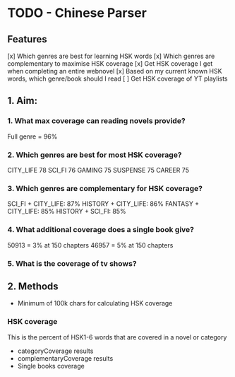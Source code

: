 # TODO - Chinese Parser

## Features
[x] Which genres are best for learning HSK words
[x] Which genres are complementary to maximise HSK coverage
[x] Get HSK coverage I get when completing an entire webnovel
[x] Based on my current known HSK words, which genre/book should I read
[ ] Get HSK coverage of YT playlists


## 1. Aim: 
### 1. What max coverage can reading novels provide?
Full genre = 96%

### 2. Which genres are best for most HSK coverage? 
CITY_LIFE	78
SCI_FI	76
GAMING	75
SUSPENSE	75
CAREER	75

### 3. Which genres are complementary for HSK coverage?
SCI_FI + CITY_LIFE: 87%
HISTORY + CITY_LIFE: 86%
FANTASY + CITY_LIFE: 85%
HISTORY + SCI_FI: 85%

### 4. What additional coverage does a single book give?
50913 = 3% at 150 chapters
46957 = 5% at 150 chapters

### 5. What is the coverage of tv shows?

## 2. Methods
- Minimum of 100k chars for calculating HSK coverage

### HSK coverage
This is the percent of HSK1-6 words that are covered in a novel or category

- categoryCoverage results
- complementaryCoverage results <pair-wise categories>
- Single books coverage


